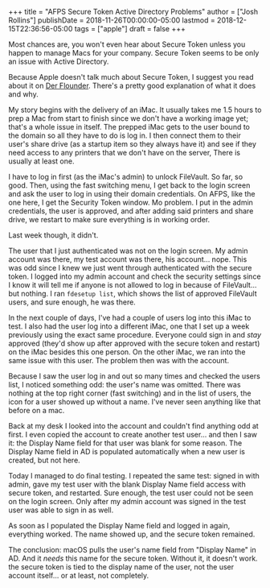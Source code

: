 +++
title = "AFPS Secure Token Active Directory Problems"
author = ["Josh Rollins"]
publishDate = 2018-11-26T00:00:00-05:00
lastmod = 2018-12-15T22:36:56-05:00
tags = ["apple"]
draft = false
+++

Most chances are, you won't even hear about Secure Token unless you happen to manage Macs for your company. Secure Token seems to be only an issue with Active Directory.

<!--more-->

Because Apple doesn't talk much about Secure Token, I suggest you read about it on [Der Flounder](https://derflounder.wordpress.com/2018/01/20/secure-token-and-filevault-on-apple-file-system/). There's a pretty good explanation of what it does and why.

My story begins with the delivery of an iMac. It usually takes me 1.5 hours to prep a Mac from start to finish since we don't have a working image yet; that's a whole issue in itself. The prepped iMac gets to the user bound to the domain so all they have to do is log in. I then connect them to their user's share drive (as a startup item so they always have it) and see if they need access to any printers that we don't have on the server, There is usually at least one.

I have to log in first (as the iMac's admin) to unlock FileVault. So far, so good. Then, using the fast switching menu, I get back to the login screen and ask the user to log in using their domain credentials. On AFPS, like the one here, I get the Security Token window. Mo problem. I put in the admin credentials, the user is approved, and after adding said printers and share drive, we restart to make sure everything is in working order.

Last week though, it didn't.

The user that I just authenticated was not on the login screen. My admin account was there, my test account was there, his account... nope. This was odd since I knew we just went through authenticated with the secure token. I logged into my admin account and check the security settings since I know it will tell me if anyone is not allowed to log in because of FileVault... but nothing. I ran `fdesetup list`, which shows the list of approved FileVault users, and sure enough, he was there.

In the next couple of days, I've had a couple of users log into this iMac to test. I also had the user log into a different iMac, one that I set up a week previously using the exact same procedure. Everyone could sign in and _stay_ approved (they'd show up after approved with the secure token and restart) on the iMac besides this one person. On the other iMac, we ran into the same issue with this user. The problem then was with the account.

Because I saw the user log in and out so many times and checked the users list, I noticed something odd: the user's name was omitted. There was nothing at the top right corner (fast switching) and in the list of users, the icon for a user showed up without a name. I've never seen anything like that before on a mac.

Back at my desk I looked into the account and couldn't find anything odd at first. I even copied the account to create another test user... and then I saw it: the Display Name field for that user was blank for some reason. The Display Name field in AD is populated automatically when a new user is created, but not here.

Today I managed to do final testing. I repeated the same test: signed in with admin, gave my test user with the blank Display Name field access with secure token, and restarted. Sure enough, the test user could not be seen on the login screen. Only after my admin account was signed in the test user was able to sign in as well.

As soon as I populated the Display Name field and logged in again, everything worked. The name showed up, and the secure token remained.

The conclusion: macOS pulls the user's name field from "Display Name" in AD. And it _needs_ this name for the secure token. Without it, it doesn't work. the secure token is tied to the display name of the user, not the user account itself... or at least, not completely.